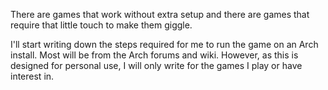 There are games that work without extra setup and there are games that require that little touch to make them giggle.

I'll start writing down the steps required for me to run the game on an Arch install.  Most will be from the Arch forums and wiki.  However, as this is designed for personal use, I will only write for the games I play or have interest in.
